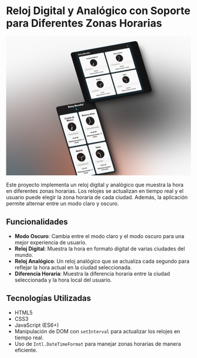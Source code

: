 # Reloj Digital y Analógico con Soporte para Diferentes Zonas Horarias

![Vista previa del proyecto](reloj-mundial-ag.png) 

Este proyecto implementa un reloj digital y analógico que muestra la hora en diferentes zonas horarias. Los relojes se actualizan en tiempo real y el usuario puede elegir la zona horaria de cada ciudad. Además, la aplicación permite alternar entre un modo claro y oscuro.

## Funcionalidades

- **Modo Oscuro**: Cambia entre el modo claro y el modo oscuro para una mejor experiencia de usuario.
- **Reloj Digital**: Muestra la hora en formato digital de varias ciudades del mundo.
- **Reloj Analógico**: Un reloj analógico que se actualiza cada segundo para reflejar la hora actual en la ciudad seleccionada.
- **Diferencia Horaria**: Muestra la diferencia horaria entre la ciudad seleccionada y la hora local del usuario.

## Tecnologías Utilizadas

- HTML5
- CSS3
- JavaScript (ES6+)
- Manipulación de DOM con `setInterval` para actualizar los relojes en tiempo real.
- Uso de `Intl.DateTimeFormat` para manejar zonas horarias de manera eficiente.
